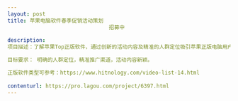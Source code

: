 ```yaml
---                
layout: post       
title: 苹果电脑软件春季促销活动策划
                                招募中
           
description: 
项目描述：了解苹果Top正版软件，通过创新的活动内容及精准的人群定位吸引苹果正版电脑用户参与活动。活动平台可通过微博微信等新媒体平台进行宣传，吸引用户参与，引导用户在线购买优惠商品，完成闭环支付。

目标要求： 明确的人群定位，精准推广渠道，活动内容新颖。

正版软件类型可参考：https://www.hitnology.com/video-list-14.html
     
contenturl: https://pro.lagou.com/project/6397.html      
---                 
```

